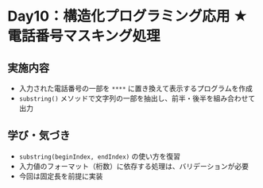 # Day10：構造化プログラミング応用 ★ 電話番号マスキング処理

## 実施内容
- 入力された電話番号の一部を `****` に置き換えて表示するプログラムを作成
- `substring()` メソッドで文字列の一部を抽出し、前半・後半を組み合わせて出力

## 学び・気づき
- `substring(beginIndex, endIndex)` の使い方を復習
- 入力値のフォーマット（桁数）に依存する処理は、バリデーションが必要
- 今回は固定長を前提に実装
